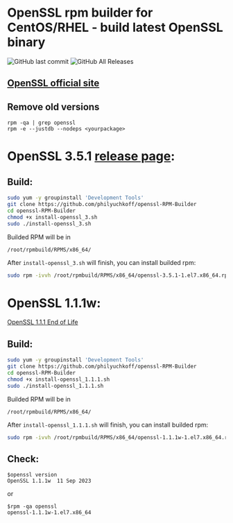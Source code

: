 # OpenSSL rpm builder for CentOS/RHEL - build latest OpenSSL binary

![GitHub last commit](https://img.shields.io/github/last-commit/philyuchkoff/openssl-RPM-Builder?style=for-the-badge)
![GitHub All Releases](https://img.shields.io/github/downloads/philyuchkoff/openssl-RPM-Builder/total?style=for-the-badge)

## [OpenSSL official site](https://www.openssl.org/)

## Remove old versions
````
rpm -qa | grep openssl
rpm -e --justdb --nodeps <yourpackage>
````
  
# OpenSSL 3.5.1 [release page](https://github.com/openssl/openssl/releases/tag/openssl-3.5.1):

## Build:

```bash
sudo yum -y groupinstall 'Development Tools'
git clone https://github.com/philyuchkoff/openssl-RPM-Builder
cd openssl-RPM-Builder
chmod +x install-openssl_3.sh 
sudo ./install-openssl_3.sh
 ```
 
 Builded RPM will be in

    /root/rpmbuild/RPMS/x86_64/
    
After `install-openssl_3.sh` will finish, you can install builded rpm:

```bash
sudo rpm -ivvh /root/rpmbuild/RPMS/x86_64/openssl-3.5.1-1.el7.x86_64.rpm --nodeps
 ```

# OpenSSL 1.1.1w:
[OpenSSL 1.1.1 End of Life](https://www.openssl.org/blog/blog/2023/03/28/1.1.1-EOL/)

## Build:

```bash
sudo yum -y groupinstall 'Development Tools'
git clone https://github.com/philyuchkoff/openssl-RPM-Builder
cd openssl-RPM-Builder
chmod +x install-openssl_1.1.1.sh 
sudo ./install-openssl_1.1.1.sh
 ```
 
Builded RPM will be in

    /root/rpmbuild/RPMS/x86_64/
    
After `install-openssl_1.1.1.sh` will finish, you can install builded rpm:

```bash
sudo rpm -ivvh /root/rpmbuild/RPMS/x86_64/openssl-1.1.1w-1.el7.x86_64.rpm --nodeps
 ```   

## Check:

    $openssl version
    OpenSSL 1.1.1w  11 Sep 2023
or

    $rpm -qa openssl
    openssl-1.1.1w-1.el7.x86_64
